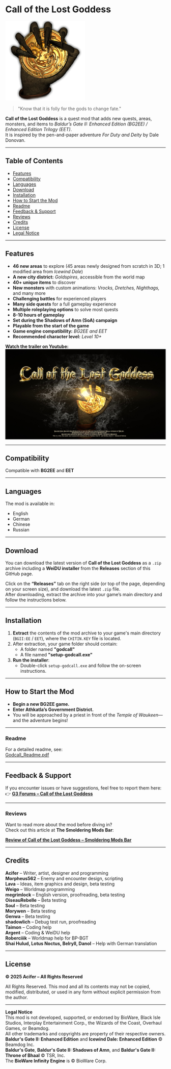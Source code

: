 # Call of the Lost Goddess

![Call of the Lost Goddess Logo](https://github.com/AciferBG/Call-of-the-Lost-Goddess/blob/main/Documentation_pics/Godcall_Symbol.png)

>"Know that it is folly for the gods to change fate."

**Call of the Lost Goddess** is a quest mod that adds new quests, areas, monsters, and items to *Baldur’s Gate II: Enhanced Edition (BG2EE) / Enhanced Edition Trilogy (EET)*.  
It is inspired by the pen-and-paper adventure *For Duty and Deity* by Dale Donovan.

---

## Table of Contents

- [Features](#features)
- [Compatibility](#Compatibility)
- [Languages](#languages)
- [Download](#Download)
- [Installation](#installation)
- [How to Start the Mod](#how-to-start-the-mod)
- [Readme](#readme)
- [Feedback & Support](#feedback--support)
- [Reviews](#reviews)
- [Credits](#credits)
- [License](#license)
- [Legal Notice](#legal-notice)

---

## Features
- **46 new areas** to explore (45 areas newly designed from scratch in 3D; 1 modified area from *Icewind Dale*)
- **A new city district:** *Goldspires*, accessible from the world map
- **40+ unique items** to discover
- **New monsters** with custom animations: *Vrocks, Dretches, Nighthags,* and many more
- **Challenging battles** for experienced players
- **Many side quests** for a full gameplay experience
- **Multiple roleplaying options** to solve most quests
- **8-10 hours of gameplay**
- **Set during the Shadows of Amn (SoA) campaign**
- **Playable from the start of the game**
- **Game engine compatibility:** *BG2EE and EET*
- **Recommended character level:** *Level 10+*

**Watch the trailer on Youtube:**  
[![Watch the trailer](https://github.com/AciferBG/Call-of-the-Lost-Goddess/blob/main/Documentation_pics/Godcall_Thumbnail.jpg)](https://youtu.be/8acjirrDhFQ)

---

## Compatibility  
Compatible with **BG2EE** and **EET**  

---

## Languages  
The mod is available in:
- English 
- German
- Chinese
- Russian

---

## Download

You can download the latest version of **Call of the Lost Goddess** as a `.zip` archive including a **WeiDU installer** from the **Releases** section of this GitHub page.

Click on the **“Releases”** tab on the right side (or top of the page, depending on your screen size), and download the latest `.zip` file.  
After downloading, extract the archive into your game’s main directory and follow the instructions below.

---

## Installation  
1. **Extract** the contents of the mod archive to your game's main directory (`BGII:EE` / `EET`), where the `CHITIN.KEY` file is located.  
2. After extraction, your game folder should contain:  
   - A folder named **"godcall"**  
   - A file named **"setup-godcall.exe"**  
3. **Run the installer**:  
   - Double-click `setup-godcall.exe` and follow the on-screen instructions.

---

## How to Start the Mod  
- **Begin a new BG2EE game.**  
- **Enter Athkatla’s Government District.**  
- You will be approached by a priest in front of the *Temple of Waukeen*—and the adventure begins!

---

### Readme
For a detailed readme, see:  
[Godcall_Readme.pdf](https://www.baldurs-gate.de/acifer/Godcall_Readme.pdf)

---

## **Feedback & Support**
If you encounter issues or have suggestions, feel free to report them here:  
👉 **[G3 Forums – Call of the Lost Goddess](https://www.gibberlings3.net/forums/topic/38129-released-mod-call-of-the-lost-goddess-a-quest-mod-for-bg2ee/)**  

---

### Reviews

Want to read more about the mod before diving in?  
Check out this article at **The Smoldering Mods Bar**:

[**Review of Call of the Lost Goddess – Smoldering Mods Bar**](https://smolderingmodsbar.com/call-of-the-lost-goddess-bg2ee/)

---

## Credits  

**Acifer** – Writer, artist, designer and programming  
**Morpheus562** – Enemy and encounter design, scripting  
**Lava** – Ideas, item graphics and design, beta testing  
**Weigo** – Worldmap programming  
**megrimlock** – English version, proofreading, beta testing  
**OiseauRebelle** – Beta testing  
**Soul** – Beta testing  
**Morywen** – Beta testing  
**Genwa** – Beta testing  
**shadowlich** – Debug test run, proofreading  
**Taimon** – Coding help  
**Argent** – Coding & WeiDU help  
**Roberciiik** – Worldmap help for BP-BGT  
**Shai Hulud, Lotus Noctus, Belryll, Danol** – Help with German translation

---

## License  

**© 2025 Acifer – All Rights Reserved** 

All Rights Reserved. This mod and all its contents may not be copied, modified, distributed, or used in any form without explicit permission from the author.

---

**Legal Notice**  
This mod is not developed, supported, or endorsed by BioWare, Black Isle Studios, Interplay Entertainment Corp., the Wizards of the Coast, Overhaul Games, or Beamdog.  
All other trademarks and copyrights are property of their respective owners.  
**Baldur's Gate II: Enhanced Edition** and **Icewind Dale: Enhanced Edition** © Beamdog Inc.  
**Baldur's Gate**, **Baldur's Gate II: Shadows of Amn**, and **Baldur's Gate II: Throne of Bhaal** © TSR, Inc.  
The **BioWare Infinity Engine** is © BioWare Corp.

